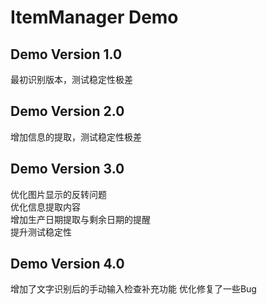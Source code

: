 # ItemManager Demo
## Demo Version 1.0  
最初识别版本，测试稳定性极差   
## Demo Version 2.0   
增加信息的提取，测试稳定性极差    
## Demo Version 3.0   
优化图片显示的反转问题   
优化信息提取内容   
增加生产日期提取与剩余日期的提醒   
提升测试稳定性   
## Demo Version 4.0
增加了文字识别后的手动输入检查补充功能
优化修复了一些Bug
